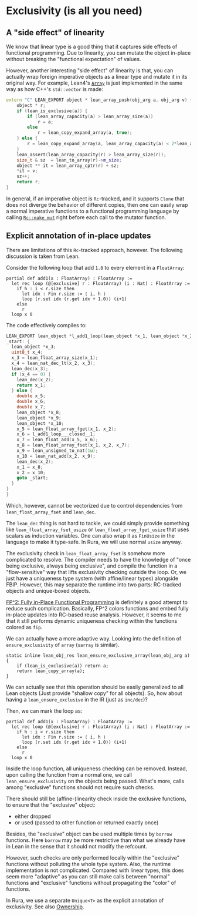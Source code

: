 # Exclusivity (is all you need)

## A "side effect" of linearity

We know that linear type is a good thing that it captures side effects of functional programming. Due to linearity, you
can mutate the object in-place without breaking the "functional expectation" of values.

However, another interesting "side effect" of linearity is that, you can actually wrap foreign imperative objects as a
linear type and mutate it in its original way. For example, Lean4's [`Array`] is just implemented in the same way as
how C++'s `std::vector` is made:

```c++
extern "C" LEAN_EXPORT object * lean_array_push(obj_arg a, obj_arg v) {
    object * r;
    if (lean_is_exclusive(a)) {
        if (lean_array_capacity(a) > lean_array_size(a))
            r = a;
        else
            r = lean_copy_expand_array(a, true);
    } else {
        r = lean_copy_expand_array(a, lean_array_capacity(a) < 2*lean_array_size(a) + 1);
    }
    lean_assert(lean_array_capacity(r) > lean_array_size(r));
    size_t & sz  = lean_to_array(r)->m_size;
    object ** it = lean_array_cptr(r) + sz;
    *it = v;
    sz++;
    return r;
}
```

In general, if an imperative object is `Rc`-tracked, and it supports `Clone` that does not diverge the behavior of
different copies, then one can easily wrap a normal imperative functions to a functional programming language by calling
[`Rc::make_mut`] right before each call to the mutator function.

[`Array`]: https://lean-lang.org/lean4/doc/array.html

[`Rc::make_mut`]: https://doc.rust-lang.org/std/rc/struct.Rc.html#method.make_mut

## Explicit annotation of in-place updates

There are limitations of this `Rc`-tracked approach, however. The following discussion is taken from Lean.

Consider the following loop that add `1.0` to every element in a `FloatArray`:

```lean
partial def add1(x : FloatArray) : FloatArray :=
  let rec loop (@[exclusive] r : FloatArray) (i : Nat) : FloatArray :=
    if h : i < r.size then
      let idx : Fin r.size := ⟨ i, h ⟩
      loop (r.set idx (r.get idx + 1.0)) (i+1)
    else
      r
  loop x 0
```

The code effectively compiles to:

```c
LEAN_EXPORT lean_object *l_add1_loop(lean_object *x_1, lean_object *x_2) {
_start: {
  lean_object *x_3;
  uint8_t x_4;
  x_3 = lean_float_array_size(x_1);
  x_4 = lean_nat_dec_lt(x_2, x_3);
  lean_dec(x_3);
  if (x_4 == 0) {
    lean_dec(x_2);
    return x_1;
  } else {
    double x_5;
    double x_6;
    double x_7;
    lean_object *x_8;
    lean_object *x_9;
    lean_object *x_10;
    x_5 = lean_float_array_fget(x_1, x_2);
    x_6 = l_add1_loop___closed__1;
    x_7 = lean_float_add(x_5, x_6);
    x_8 = lean_float_array_fset(x_1, x_2, x_7);
    x_9 = lean_unsigned_to_nat(1u);
    x_10 = lean_nat_add(x_2, x_9);
    lean_dec(x_2);
    x_1 = x_8;
    x_2 = x_10;
    goto _start;
  }
}
}
```

Which, however, cannot be vectorized due to control dependencies from `lean_float_array_fset` and `lean_dec`.

The `lean_dec` thing is not hard to tackle, we could simply provide something like `lean_float_array_fset_usize`
or `lean_float_array_fget_usize` that uses scalars as induction variables. One can also wrap it as `FinUsize` in the
language to make it type-safe. In Rura, we will use normal `usize` anyway.

The exclusivity check in `lean_float_array_fset` is somehow more complicated to resolve. The compiler needs to have the
knowledge of "once being exclusive, always being exclusive", and compile the function in a "flow-sensitive" way that
lifts exclusivity checking outside the loop. Or, we just have a uniqueness type system (with affine/linear types)
alongside FBIP. However, this may separate the runtime into two parts: RC-tracked objects and unique-boxed objects.

[FP^2: Fully in-Place Functional Programming] is definitely a good attempt to reduce such complication. Basically, FP^2
colors functions and embed fully in-place updates into RC-based reuse analysis. However, it seems to me that it still
performs dynamic uniqueness checking within the functions colored as `fip`.

We can actually have a more adaptive way. Looking into the definition of `ensure_exclusivity` of `array` (`sarray` is
similar).

```
static inline lean_obj_res lean_ensure_exclusive_array(lean_obj_arg a) {
    if (lean_is_exclusive(a)) return a;
    return lean_copy_array(a);
}
```

We can actually see that this operation should be easily generalized to all Lean objects (Just provide "shallow copy"
for all objects). So, how about having a `lean_ensure_exclusive` in the IR (just as `inc/dec`)?

Then, we can mark the loop as:

```lean
partial def add1(x : FloatArray) : FloatArray :=
  let rec loop (@[exclusive] r : FloatArray) (i : Nat) : FloatArray :=
    if h : i < r.size then
      let idx : Fin r.size := ⟨ i, h ⟩
      loop (r.set idx (r.get idx + 1.0)) (i+1)
    else
      r
  loop x 0
```

Inside the loop function, all uniqueness checking can be removed. Instead, upon calling the function from a normal
one, we call `lean_ensure_exclusivity` on the objects being passed. What's more, calls among "exclusive" functions
should not require such checks.

There should still be (affine-)linearity check inside the exclusive functions, to ensure that the "exclusive" object:

- either dropped
- or used (passed to other function or returned exactly once)

Besides, the "exclusive" object can be used multiple times by `borrow` functions. Here `borrow` may be more restrictive
than what we already have in Lean in the sense that it should not modify the refcount.

However, such checks are only performed locally within the "exclusive" functions without polluting the whole type
system. Also, the runtime implementation is not complicated. Compared with linear types, this does seem more "adaptive"
as you can still make calls between "normal" functions and "exclusive" functions without propagating the "color" of
functions.

In Rura, we use a separate `Unique<T>` as the explicit annotation of exclusivity. See also [Ownership](ownership.md).

[FP^2: Fully in-Place Functional Programming]: https://www.microsoft.com/en-us/research/publication/fp2-fully-in-place-functional-programming/
